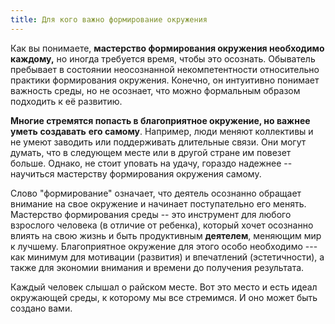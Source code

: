 ```yaml
---
title: Для кого важно формирование окружения
---
```


Как вы понимаете, **мастерство формирования окружения необходимо
каждому,** но иногда требуется время, чтобы это осознать. Обыватель
пребывает в состоянии неосознанной некомпетентности относительно
практики формирования окружения. Конечно, он интуитивно понимает
важность среды, но не осознает, что можно формальным образом подходить к
её развитию.

**Многие стремятся попасть в благоприятное окружение, но важнее**
**уметь** **создавать** **его самому**. Например, люди меняют коллективы
и не умеют заводить или поддерживать длительные связи. Они могут думать,
что в следующем месте или в другой стране им повезет больше. Однако, не
стоит уповать на удачу, гораздо надежнее -- научиться мастерству
формирования окружения самому.

Слово "формирование" означает, что деятель осознанно обращает внимание
на свое окружение и начинает поступательно его менять. Мастерство
формирования среды -- это инструмент для любого взрослого человека (в
отличие от ребенка), который хочет осознанно влиять на свою жизнь и быть
продуктивным **деятелем**, меняющим мир к лучшему. Благоприятное
окружение для этого особо необходимо --- как минимум для мотивации
(развития) и впечатлений (эстетичности), а также для экономии внимания и
времени до получения результата.

Каждый человек слышал о райском месте. Вот это место и есть идеал
окружающей среды, к которому мы все стремимся. И оно может быть создано
вами.
